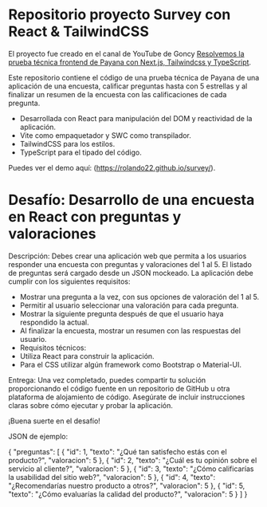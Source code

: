 # Repositorio proyecto Survey con React & TailwindCSS

El proyecto fue creado en el canal de YouTube de Goncy [Resolvemos la prueba técnica frontend de Payana con Next.js, Tailwindcss y TypeScript](https://www.youtube.com/@goncypozzo).

Este repositorio contiene el código de una prueba técnica de Payana de una aplicación de una encuesta, calificar preguntas hasta con 5 estrellas y al finalizar un resumen de la encuesta con las calificaciones de cada pregunta.

- Desarrollada con React para manipulación del DOM y reactividad de la aplicación.
- Vite como empaquetador y SWC como transpilador.
- TailwindCSS para los estilos.
- TypeScript para el tipado del código.

Puedes ver el demo aquí: (https://rolando22.github.io/survey/).

# Desafío: Desarrollo de una encuesta en React con preguntas y valoraciones

Descripción:
Debes crear una aplicación web que permita a los usuarios responder una encuesta con preguntas y valoraciones del 1 al 5. El listado de preguntas será cargado desde un JSON mockeado. La aplicación debe cumplir con los siguientes requisitos:

- Mostrar una pregunta a la vez, con sus opciones de valoración del 1 al 5.
- Permitir al usuario seleccionar una valoración para cada pregunta.
- Mostrar la siguiente pregunta después de que el usuario haya respondido la actual.
- Al finalizar la encuesta, mostrar un resumen con las respuestas del usuario.
- Requisitos técnicos:
- Utiliza React para construir la aplicación.
- Para el CSS utilizar algún framework como Bootstrap o Material-UI.

Entrega:
Una vez completado, puedes compartir tu solución proporcionando el código fuente en un repositorio de GitHub u otra plataforma de alojamiento de código. Asegúrate de incluir instrucciones claras sobre cómo ejecutar y probar la aplicación.

¡Buena suerte en el desafío!

JSON de ejemplo:

{
    "preguntas": [
        {
            "id": 1,
            "texto": "¿Qué tan satisfecho estás con el producto?",
            "valoracion": 5
        },
        {
            "id": 2,
            "texto": "¿Cuál es tu opinión sobre el servicio al cliente?",
            "valoracion": 5
        },
        {
            "id": 3,
            "texto": "¿Cómo calificarías la usabilidad del sitio web?",
            "valoracion": 5
        },
        {
            "id": 4,
            "texto": "¿Recomendarías nuestro producto a otros?",
            "valoracion": 5
        },
        {
            "id": 5,
            "texto": "¿Cómo evaluarías la calidad del producto?",
            "valoracion": 5
        }
    ]
}
